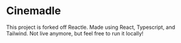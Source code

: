 # Cinemadle

This project is forked off Reactle. Made using React, Typescript, and Tailwind.
Not live anymore, but feel free to run it locally!
